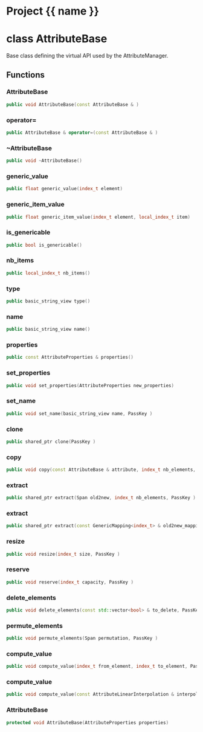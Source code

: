 <script setup>
import {useRoute} from 'vitepress'
const {path} = useRoute()
const tokens = path.split('/')
const words = tokens[2].split('-');
for (let i = 0; i < words.length; i++) {
    words[i] = words[i].charAt(0).toUpperCase() + words[i].slice(1);
    words[i] = words[i].replace('geode', 'Geode')
}
const name = words.join('-');
</script>
# Project {{ name }}

# class AttributeBase


 Base class defining the virtual API used by the AttributeManager.



## Functions

### AttributeBase

```cpp
public void AttributeBase(const AttributeBase & )
```


### operator=

```cpp
public AttributeBase & operator=(const AttributeBase & )
```


### ~AttributeBase

```cpp
public void ~AttributeBase()
```


### generic_value

```cpp
public float generic_value(index_t element)
```

### generic_item_value

```cpp
public float generic_item_value(index_t element, local_index_t item)
```

### is_genericable

```cpp
public bool is_genericable()
```

### nb_items

```cpp
public local_index_t nb_items()
```

### type

```cpp
public basic_string_view type()
```

### name

```cpp
public basic_string_view name()
```


### properties

```cpp
public const AttributeProperties & properties()
```


### set_properties

```cpp
public void set_properties(AttributeProperties new_properties)
```


### set_name

```cpp
public void set_name(basic_string_view name, PassKey )
```


### clone

```cpp
public shared_ptr clone(PassKey )
```

### copy

```cpp
public void copy(const AttributeBase & attribute, index_t nb_elements, PassKey )
```

### extract

```cpp
public shared_ptr extract(Span old2new, index_t nb_elements, PassKey )
```

### extract

```cpp
public shared_ptr extract(const GenericMapping<index_t> & old2new_mapping, index_t nb_elements, PassKey )
```

### resize

```cpp
public void resize(index_t size, PassKey )
```

### reserve

```cpp
public void reserve(index_t capacity, PassKey )
```

### delete_elements

```cpp
public void delete_elements(const std::vector<bool> & to_delete, PassKey )
```

### permute_elements

```cpp
public void permute_elements(Span permutation, PassKey )
```

### compute_value

```cpp
public void compute_value(index_t from_element, index_t to_element, PassKey )
```

### compute_value

```cpp
public void compute_value(const AttributeLinearInterpolation & interpolation, index_t to_element, PassKey )
```

### AttributeBase

```cpp
protected void AttributeBase(AttributeProperties properties)
```




